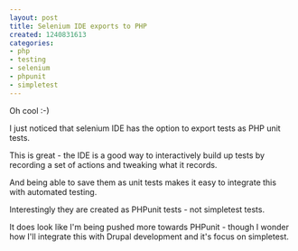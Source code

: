 ```yaml
---
layout: post
title: Selenium IDE exports to PHP
created: 1240831613
categories:
- php
- testing
- selenium
- phpunit
- simpletest
---
```

<p>
Oh cool :-)
</p>
<p>
I just noticed that selenium IDE has the option to export tests as PHP unit tests.
</p>
<p>
This is great - the IDE is a good way to interactively build up tests by recording a set of actions and tweaking what it records. 
</p>
<p>
And being able to save them as unit tests makes it easy to integrate this with automated testing.
</p>
<p>
Interestingly they are created as PHPunit tests - not simpletest tests.
</p>
<p>
It does look like I'm being pushed more towards PHPunit - though I wonder how I'll integrate this with Drupal development and it's focus on simpletest.  
</p>
